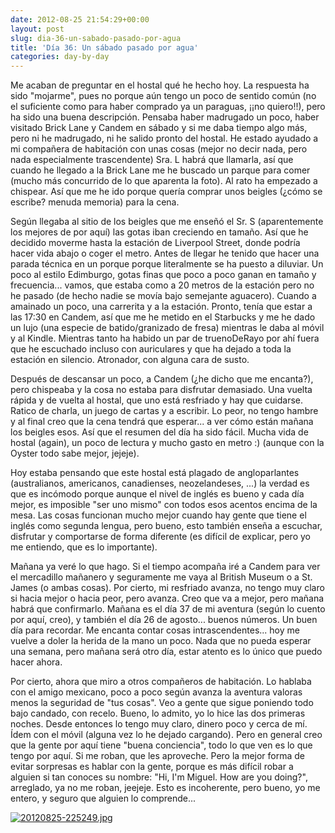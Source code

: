```yaml
---
date: 2012-08-25 21:54:29+00:00
layout: post
slug: dia-36-un-sabado-pasado-por-agua
title: 'Día 36: Un sábado pasado por agua'
categories: day-by-day
---
```


Me acaban de preguntar en el hostal qué he hecho hoy. La respuesta ha sido "mojarme", pues no porque aún tengo un poco de sentido común (no el suficiente como para haber comprado ya un paraguas, ¡¡no quiero!!), pero ha sido una buena descripción. Pensaba haber madrugado un poco, haber visitado Brick Lane y Candem en sábado y si me daba tiempo algo más, pero ni he madrugado, ni he salido pronto del hostal. He estado ayudado a mi compañera de habitación con unas cosas (mejor no decir nada, pero nada especialmente trascendente) Sra. L habrá que llamarla, así que cuando he llegado a la Brick Lane me he buscado un parque para comer (mucho más concurrido de lo que aparenta la foto). Al rato ha empezado a chispear. Así que me he ido porque quería comprar unos beigles (¿cómo se escribe? menuda memoria) para la cena.

Según llegaba al sitio de los beigles que me enseñó el Sr. S (aparentemente los mejores de por aquí) las gotas iban creciendo en tamaño. Así que he decidido moverme hasta la estación de Liverpool Street, donde podría hacer vida abajo o coger el metro. Antes de llegar he tenido que hacer una parada técnica en un porque porque literalmente se ha puesto a diluviar. Un poco al estilo Edimburgo, gotas finas que poco a poco ganan en tamaño y frecuencia... vamos, que estaba como a 20 metros de la estación pero no he pasado (de hecho nadie se movía bajo semejante aguacero). Cuando a amainado un poco, una carrerita y a la estación. Pronto, tenía que estar a las 17:30 en Candem, así que me he metido en el Starbucks y me he dado un lujo (una especie de batido/granizado de fresa) mientras le daba al móvil y al Kindle. Mientras tanto ha habido un par de truenoDeRayo por ahí fuera que he escuchado incluso con auriculares y que ha dejado a toda la estación en silencio. Atronador, con alguna cara de susto.

Después de descansar un poco, a Candem (¿he dicho que me encanta?), pero chispeaba y la cosa no estaba para disfrutar demasiado. Una vuelta rápida y de vuelta al hostal, que uno está resfriado y hay que cuidarse. Ratico de charla, un juego de cartas y a escribir. Lo peor, no tengo hambre y al final creo que la cena tendrá que esperar... a ver cómo están mañana los beigles esos. Así que el resumen del día ha sido fácil. Mucha vida de hostal (again), un poco de lectura y mucho gasto en metro :) (aunque con la Oyster todo sabe mejor, jejeje).

Hoy estaba pensando que este hostal está plagado de angloparlantes (australianos, americanos, canadienses, neozelandeses, ...) la verdad es que es incómodo porque aunque el nivel de inglés es bueno y cada día mejor, es imposible "ser uno mismo" con todos esos acentos encima de la mesa. Las cosas funcionan mucho mejor cuando hay gente que tiene el inglés como segunda lengua, pero bueno, esto también enseña a escuchar, disfrutar y comportarse de forma diferente (es difícil de explicar, pero yo me entiendo, que es lo importante).

Mañana ya veré lo que hago. Si el tiempo acompaña iré a Candem para ver el mercadillo mañanero y seguramente me vaya al British Museum o a St. James (o ambas cosas). Por cierto, mi resfriado avanza, no tengo muy claro si hacia mejor o hacia peor, pero avanza. Creo que va a mejor, pero mañana habrá que confirmarlo. Mañana es el día 37 de mi aventura (según lo cuento por aquí, creo), y también el día 26 de agosto... buenos números. Un buen día para recordar. Me encanta contar cosas intrascendentes... hoy me vuelve a doler la herida de la mano un poco. Nada que no pueda esperar una semana, pero mañana será otro día, estar atento es lo único que puedo hacer ahora.

Por cierto, ahora que miro a otros compañeros de habitación. Lo hablaba con el amigo mexicano, poco a poco según avanza la aventura valoras menos la seguridad de "tus cosas". Veo a gente que sigue poniendo todo bajo candado, con recelo. Bueno, lo admito, yo lo hice las dos primeras noches. Desde entonces lo tengo muy claro, dinero poco y cerca de mí. Ídem con el móvil (alguna vez lo he dejado cargando). Pero en general creo que la gente por aquí tiene "buena conciencia", todo lo que ven es lo que tengo por aquí. Si me roban, que les aproveche. Pero la mejor forma de evitar sorpresas es hablar con la gente, porque es más difícil robar a alguien si tan conoces su nombre: "Hi, I'm Miguel. How are you doing?", arreglado, ya no me roban, jeejeje. Esto es incoherente, pero bueno, yo me entero, y seguro que alguien lo comprende...

[![20120825-225249.jpg](http://blog.migueljulian.com/wp-content/uploads/20120825-225249.jpg)](http://blog.migueljulian.com/wp-content/uploads/20120825-225249.jpg)
